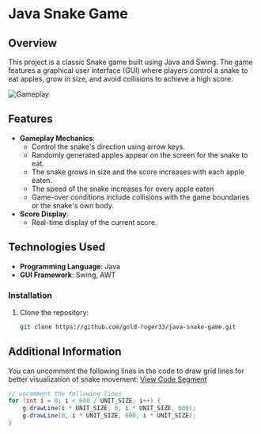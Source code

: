 # Java Snake Game

## Overview
This project is a classic Snake game built using Java and Swing. The game features a graphical user interface (GUI) where players control a snake to eat apples, grow in size, and avoid collisions to achieve a high score.

![Gameplay](https://github.com/gold-roger33/java-snake-game/assets/140147156/89cc52d1-b349-432c-b788-f726aebb0e41)

## Features
- **Gameplay Mechanics**: 
  - Control the snake's direction using arrow keys.
  - Randomly generated apples appear on the screen for the snake to eat.
  - The snake grows in size and the score increases with each apple eaten.
  - The speed of the snake increases for every apple eaten
  - Game-over conditions include collisions with the game boundaries or the snake's own body.
- **Score Display**: 
  - Real-time display of the current score.

  
## Technologies Used
- **Programming Language**: Java
- **GUI Framework**: Swing, AWT



### Installation
1. Clone the repository:
   
   ```bash
   git clone https://github.com/gold-roger33/java-snake-game.git

## Additional Information

You can uncomment the following lines in the code to draw grid lines for better visualization of snake movement:
[View Code Segment](https://github.com/gold-roger33/java-snake-game/blob/f4b0366b3e92af1e12674ae2bddc854fa83902cc/frame.java#L42)

```java
// uncomment the following lines
for (int i = 0; i < 600 / UNIT_SIZE; i++) {
    g.drawLine(i * UNIT_SIZE, 0, i * UNIT_SIZE, 600);  
    g.drawLine(0, i * UNIT_SIZE, 600, i * UNIT_SIZE);  
}
